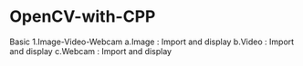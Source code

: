 # OpenCV-with-CPP

Basic 
  1.Image-Video-Webcam
    a.Image  : Import and display 
    b.Video  : Import and display
    c.Webcam : Import and display
